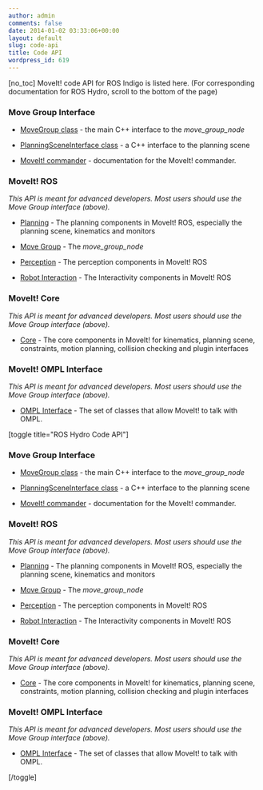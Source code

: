 ```yaml
---
author: admin
comments: false
date: 2014-01-02 03:33:06+00:00
layout: default
slug: code-api
title: Code API
wordpress_id: 619
---
```


[no_toc]
MoveIt! code API for ROS Indigo is listed here. (For corresponding documentation for ROS Hydro, scroll to the bottom of the page) 


### Move Group Interface





	
  * [MoveGroup class](http://docs.ros.org/indigo/api/moveit_ros_planning_interface/html/classmoveit_1_1planning__interface_1_1MoveGroup.html) - the main C++ interface to the _move_group_node_

	
  * [PlanningSceneInterface class](http://docs.ros.org/indigo/api/moveit_ros_planning_interface/html/classmoveit_1_1planning__interface_1_1PlanningSceneInterface.html) - a C++ interface to the planning scene


  * [MoveIt! commander](http://docs.ros.org/indigo/api/moveit_commander/html/index.html) - documentation for the MoveIt! commander.


 



### MoveIt! ROS


_This API is meant for advanced developers. Most users should use the Move Group interface (above)._



	
  * [Planning](http://docs.ros.org/indigo/api/moveit_ros_planning/html) - The planning components in MoveIt! ROS, especially the planning scene, kinematics and monitors

	
  * [Move Group](http://docs.ros.org/indigo/api/moveit_ros_move_group/html) - The _move_group_node_

	
  * [Perception](http://docs.ros.org/indigo/api/moveit_ros_perception/html) - The perception components in MoveIt! ROS

	
  * [Robot Interaction](http://docs.ros.org/indigo/api/moveit_ros_robot_interaction/html) - The Interactivity components in MoveIt! ROS




### MoveIt! Core


_This API is meant for advanced developers. Most users should use the Move Group interface (above)._



	
  * [Core](http://docs.ros.org/indigo/api/moveit_core/html) - The core components in MoveIt! for kinematics, planning scene, constraints, motion planning, collision checking and plugin interfaces




### MoveIt! OMPL Interface


_This API is meant for advanced developers. Most users should use the Move Group interface (above)._



	
  * [OMPL Interface](http://docs.ros.org/indigo/api/moveit_planners_ompl/html) - The set of classes that allow MoveIt! to talk with OMPL.



[toggle title="ROS Hydro Code API"]



### Move Group Interface





	
  * [MoveGroup class](http://docs.ros.org/hydro/api/moveit_ros_planning_interface/html/classmoveit_1_1planning__interface_1_1MoveGroup.html) - the main C++ interface to the _move_group_node_

	
  * [PlanningSceneInterface class](http://docs.ros.org/hydro/api/moveit_ros_planning_interface/html/classmoveit_1_1planning__interface_1_1PlanningSceneInterface.html) - a C++ interface to the planning scene


  * [MoveIt! commander](http://docs.ros.org/hydro/api/moveit_commander/html/index.html) - documentation for the MoveIt! commander.





### MoveIt! ROS


_This API is meant for advanced developers. Most users should use the Move Group interface (above)._



	
  * [Planning](http://docs.ros.org/hydro/api/moveit_ros_planning/html) - The planning components in MoveIt! ROS, especially the planning scene, kinematics and monitors

	
  * [Move Group](http://docs.ros.org/hydro/api/moveit_ros_move_group/html) - The _move_group_node_

	
  * [Perception](http://docs.ros.org/hydro/api/moveit_ros_perception/html) - The perception components in MoveIt! ROS

	
  * [Robot Interaction](http://docs.ros.org/hydro/api/moveit_ros_robot_interaction/html) - The Interactivity components in MoveIt! ROS




### MoveIt! Core


_This API is meant for advanced developers. Most users should use the Move Group interface (above)._



	
  * [Core](http://docs.ros.org/hydro/api/moveit_core/html) - The core components in MoveIt! for kinematics, planning scene, constraints, motion planning, collision checking and plugin interfaces




### MoveIt! OMPL Interface


_This API is meant for advanced developers. Most users should use the Move Group interface (above)._



	
  * [OMPL Interface](http://docs.ros.org/hydro/api/moveit_planners_ompl/html) - The set of classes that allow MoveIt! to talk with OMPL.



[/toggle]

